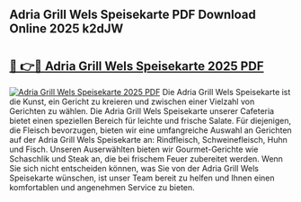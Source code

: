 ## Adria Grill Wels Speisekarte PDF Download Online 2025 k2dJW

# <h2><a href="http://gc5z43.nevu.top/?p=Adria+Grill+Wels+Speisekarte">🔗 👉🔴 Adria Grill Wels Speisekarte 2025 PDF</a></h2>

[![Adria Grill Wels Speisekarte 2025 PDF](https://i.imgur.com/dBaPXMq.png)](http://gc5z43.nevu.top/?p=Adria+Grill+Wels+Speisekarte)
Die Adria Grill Wels Speisekarte ist die Kunst, ein Gericht zu kreieren und zwischen einer Vielzahl von Gerichten zu wählen. Die Adria Grill Wels Speisekarte unserer Cafeteria bietet einen speziellen Bereich für leichte und frische Salate. Für diejenigen, die Fleisch bevorzugen, bieten wir eine umfangreiche Auswahl an Gerichten auf der Adria Grill Wels Speisekarte an: Rindfleisch, Schweinefleisch, Huhn und Fisch. Unseren Auserwählten bieten wir Gourmet-Gerichte wie Schaschlik und Steak an, die bei frischem Feuer zubereitet werden. Wenn Sie sich nicht entscheiden können, was Sie von der Adria Grill Wels Speisekarte wünschen, ist unser Team bereit zu helfen und Ihnen einen komfortablen und angenehmen Service zu bieten.
